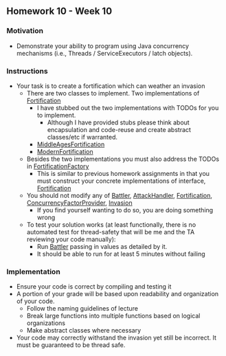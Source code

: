 ## Homework 10 - Week 10

### Motivation
* Demonstrate your ability to program using Java concurrency mechanisms (i.e., Threads / ServiceExecutors / latch objects).

### Instructions
* Your task is to create a fortification which can weather an invasion
    - There are two classes to implement.  Two implementations of [Fortification](src/main/java/edu/nyu/cs9053/homework10/Fortification.java)
        - I have stubbed out the two implementations with TODOs for you to implement.
            - Although I have provided stubs please think about encapsulation and code-reuse and create abstract classes/etc if warranted.
        - [MiddleAgesFortification](src/main/java/edu/nyu/cs9053/homework10/MiddleAgesFortification.java)
        - [ModernFortification](src/main/java/edu/nyu/cs9053/homework10/ModernFortification.java)
    - Besides the two implementations you must also address the TODOs in [FortificationFactory](src/main/java/edu/nyu/cs9053/homework10/FortificationFactory.java)
        - This is similar to previous homework assignments in that you must construct your concrete implementations of interface, [Fortification](src/main/java/edu/nyu/cs9053/homework10/Fortification.java)
    - You should not modify any of [Battler](src/main/java/edu/nyu/cs9053/homework10/Battler.java), [AttackHandler](src/main/java/edu/nyu/cs9053/homework10/AttackHandler.java), [Fortification](src/main/java/edu/nyu/cs9053/homework10/Fortification.java), [ConcurrencyFactorProvider](src/main/java/edu/nyu/cs9053/homework10/ConcurrencyFactorProvider.java), [Invasion](src/main/java/edu/nyu/cs9053/homework10/Invasion.java)
        - If you find yourself wanting to do so, you are doing something wrong
    - To test your solution works (at least functionally, there is no automated test for thread-safety that will be me and the TA reviewing your code manually):
        - Run [Battler](src/main/java/edu/nyu/cs9053/homework10/Battler.java) passing in values as detailed by it.
        - It should be able to run for at least 5 minutes without failing

### Implementation
* Ensure your code is correct by compiling and testing it
* A portion of your grade will be based upon readability and organization of your code.
    - Follow the naming guidelines of lecture
    - Break large functions into multiple functions based on logical organizations
    - Make abstract classes where necessary
* Your code may correctly withstand the invasion yet still be incorrect. It must be guaranteed to be thread safe.
    

    